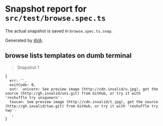 # Snapshot report for `src/test/browse.spec.ts`

The actual snapshot is saved in `browse.spec.ts.snap`.

Generated by [AVA](https://ava.li).

## browse lists templates on dumb terminal

> Snapshot 1

    {
      err: '',
      exitCode: 0,
      out: `unicorn: See preview image (http://cdn.invalid/u.jpg), get the source (http://gh.invalid/uni.git) from GitHub, or try it with 'reshuffle try uniqueorn'␊
      toucan: See preview image (http://cdn.invalid/t.jpg), get the source (http://gh.invalid/two.git) from GitHub, or try it with 'reshuffle try two'␊
      `,
    }
